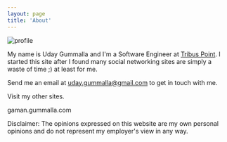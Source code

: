 ```yaml
---
layout: page
title: 'About'
---
```


<img src="http://www.gravatar.com/avatar/9cb4153ab254bcb8d6641d8f7744c085?s=250" alt="profile" class="profile" />

My name is Uday Gummalla and I'm a Software Engineer at [Tribus Point](http://www.tribuspoint.com). I started this site after I found many social networking sites are simply a waste of time ;) at least for me.

Send me an email at [uday.gummalla@gmail.com](mailto:uday.gummalla@gmail.com) to get in touch with me.

Visit my other sites.

gaman.gummalla.com

Disclaimer: The opinions expressed on this website are my own personal opinions and do not represent my employer's view in any way.
